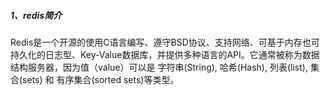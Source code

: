 ##### 1、redis简介

Redis是一个开源的使用C语言编写、遵守BSD协议、支持网络、可基于内存也可持久化的日志型、Key-Value数据库，并提供多种语言的API。它通常被称为数据结构服务器，因为值（value）可以是 字符串(String), 哈希(Hash), 列表(list), 集合(sets) 和 有序集合(sorted sets)等类型。

